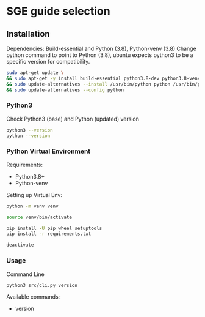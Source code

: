 # SGE guide selection

## Installation
Dependencies:
Build-essential and Python (3.8), Python-venv (3.8)
Change python command to point to Python (3.8), ubuntu expects python3 to be a specific version for compatibility.

```sh
sudo apt-get update \
&& sudo apt-get -y install build-essential python3.8-dev python3.8-venv \
&& sudo update-alternatives --install /usr/bin/python python /usr/bin/python3.8 2  \
&& sudo update-alternatives --config python
```


### Python3
Check Python3 (base) and Python (updated) version

```sh
python3 --version
python --version
```


### Python Virtual Environment
Requirements:

- Python3.8+
- Python-venv

Setting up Virtual Env:

```sh
python -m venv venv

source venv/bin/activate

pip install -U pip wheel setuptools 
pip install -r requirements.txt

deactivate
```


### Usage

Command Line

```sh
python3 src/cli.py version
```

Available commands:
- version
